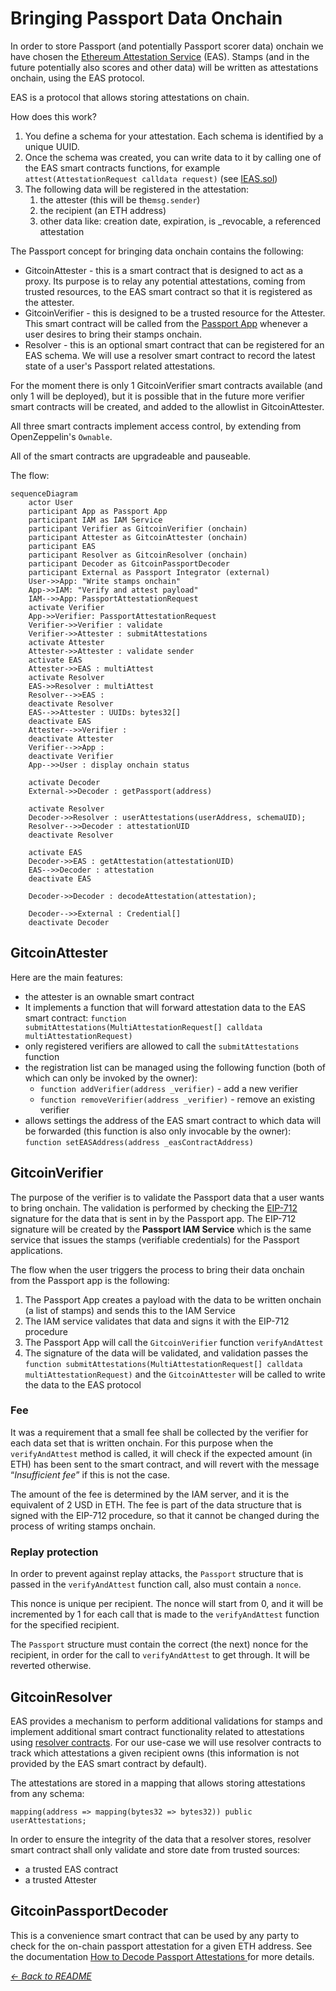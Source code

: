 # Bringing Passport Data Onchain

In order to store Passport (and potentially Passport scorer data) onchain we
have chosen the [Ethereum Attestation Service](https://attest.sh/) (EAS). Stamps
(and in the future potentially also scores and other data) will be written as
attestations onchain, using the EAS protocol.

EAS is a protocol that allows storing attestations on chain.

How does this work?

1. You define a schema for your attestation. Each schema is identified by a
   unique UUID.
2. Once the schema was created, you can write data to it by calling one of the
   EAS smart contracts functions, for example
   `attest(AttestationRequest calldata request)`
   (see [IEAS.sol](https://github.com/ethereum-attestation-service/eas-contracts/blob/master/contracts/IEAS.sol#L148-L169))
3. The following data will be registered in the attestation:
   1. the attester (this will be the`msg.sender`)
   2. the recipient (an ETH address)
   3. other data like: creation date, expiration, is \_revocable, a referenced attestation

The Passport concept for bringing data onchain contains the following:

- GitcoinAttester - this is a smart contract that is designed to act as a proxy.
  Its purpose is to relay any potential attestations, coming from trusted resources,
  to the EAS smart contract so that it is registered as the attester.
- GitcoinVerifier - this is designed to be a trusted resource for the Attester. This
  smart contract will be called from the
  [Passport App](https://passport.gitcoin.co/) whenever a user desires to bring
  their stamps onchain.
- Resolver - this is an optional smart contract that can be registered for an EAS
  schema. We will use a resolver smart contract to record the latest state of a
  user's Passport related attestations.

For the moment there is only 1 GitcoinVerifier smart contracts available (and
only 1 will be deployed), but it is possible that in the future more verifier
smart contracts will be created, and added to the allowlist in GitcoinAttester.

All three smart contracts implement access control, by extending from
OpenZeppelin's `Ownable`.

All of the smart contracts are upgradeable and pauseable.

The flow:
```mermaid
sequenceDiagram
    actor User
    participant App as Passport App
    participant IAM as IAM Service
    participant Verifier as GitcoinVerifier (onchain)
    participant Attester as GitcoinAttester (onchain)
    participant EAS
    participant Resolver as GitcoinResolver (onchain)
    participant Decoder as GitcoinPassportDecoder
    participant External as Passport Integrator (external)
    User->>App: "Write stamps onchain"
    App->>IAM: "Verify and attest payload"
    IAM-->>App: PassportAttestationRequest
    activate Verifier
    App->>Verifier: PassportAttestationRequest
    Verifier->>Verifier : validate
    Verifier->>Attester : submitAttestations
    activate Attester
    Attester->>Attester : validate sender
    activate EAS
    Attester->>EAS : multiAttest
    activate Resolver
    EAS->>Resolver : multiAttest
    Resolver-->>EAS : 
    deactivate Resolver
    EAS-->>Attester : UUIDs: bytes32[]
    deactivate EAS
    Attester-->>Verifier : 
    deactivate Attester
    Verifier-->>App : 
    deactivate Verifier
    App-->>User : display onchain status

    activate Decoder
    External->>Decoder : getPassport(address)

    activate Resolver
    Decoder->>Resolver : userAttestations(userAddress, schemaUID);
    Resolver-->>Decoder : attestationUID
    deactivate Resolver

    activate EAS
    Decoder->>EAS : getAttestation(attestationUID)
    EAS-->>Decoder : attestation
    deactivate EAS

    Decoder->>Decoder : decodeAttestation(attestation);

    Decoder-->>External : Credential[]
    deactivate Decoder
```


## GitcoinAttester

Here are the main features:

- the attester is an ownable smart contract
- It implements a function that will forward attestation data to the EAS smart
  contract: `function submitAttestations(MultiAttestationRequest[] calldata multiAttestationRequest)`
- only registered verifiers are allowed to call the `submitAttestations` function
- the registration list can be managed using the following function (both of
  which can only be invoked by the owner):
  - `function addVerifier(address _verifier)` - add a new verifier
  - `function removeVerifier(address _verifier)` - remove an existing verifier
- allows settings the address of the EAS smart contract to which data will be
  forwarded (this function is also only invocable by the owner):
  `function setEASAddress(address _easContractAddress)`

## GitcoinVerifier

The purpose of the verifier is to validate the Passport data that a user wants
to bring onchain. The validation is performed by checking the
[EIP-712](https://eips.ethereum.org/EIPS/eip-712) signature for the data that is
sent in by the Passport app.
The EIP-712 signature will be created by the **Passport IAM Service** which is
the same service that issues the stamps (verifiable credentials) for the Passport
applications.

The flow when the user triggers the process to bring their data onchain from the
Passport app is the following:

1. The Passport App creates a payload with the data to be written onchain (a
   list of stamps) and sends this to the IAM Service
2. The IAM service validates that data and signs it with the EIP-712 procedure
3. The Passport App will call the `GitcoinVerifier` function `verifyAndAttest`
4. The signature of the data will be validated, and validation passes the
   `function submitAttestations(MultiAttestationRequest[] calldata multiAttestationRequest)`
   and the `GitcoinAttester` will be called to write the data to the EAS protocol

### Fee

It was a requirement that a small fee shall be collected by the verifier for
each data set that is written onchain. For this purpose when the
`verifyAndAttest` method is called, it will check if the expected amount
(in ETH) has been sent to the smart contract, and will revert with the message
“_Insufficient fee_” if this is not the case.

The amount of the fee is determined by the IAM server, and it is the equivalent
of 2 USD in ETH.
The fee is part of the data structure that is signed with the EIP-712 procedure,
so that it cannot be changed during the process of writing stamps onchain.

### Replay protection

In order to prevent against replay attacks, the `Passport` structure that is
passed in the `verifyAndAttest` function call, also must contain a `nonce`.

This nonce is unique per recipient. The nonce will start from 0, and it will be
incremented by 1 for each call that is made to the `verifyAndAttest` function
for the specified recipient.

The `Passport` structure must contain the correct (the next) nonce for the
recipient, in order for the call to `verifyAndAttest` to get through. It will be
reverted otherwise.

## GitcoinResolver

EAS provides a mechanism to perform additional validations for stamps and
implement additional smart contract functionality related to attestations using
[resolver contracts](https://docs.attest.sh/docs/tutorials/resolver-contracts).
For our use-case we will use resolver contracts to track which attestations a
given recipient owns (this information is not provided by the EAS smart contract
by default).

The attestations are stored in a mapping that allows storing attestations
from any schema:

```solidity
mapping(address => mapping(bytes32 => bytes32)) public userAttestations;
```

In order to ensure the integrity of the data that a resolver stores, resolver
smart contract shall only validate and store date from trusted sources:

- a trusted EAS contract
- a trusted Attester


## GitcoinPassportDecoder

This is a convenience smart contract that can be used by any party to check for the on-chain passport attestation for a given ETH address.
See the documentation [How to Decode Passport Attestations
](./05-querying-passport-attestations-onchain.md) for more details.

_[← Back to README](..#other-topics)_
